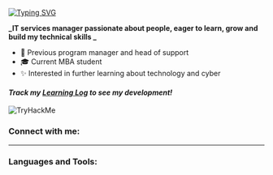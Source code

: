 [![Typing SVG](https://readme-typing-svg.demolab.com?font=Fira+Code&pause=1000&color=5B96F7&center=true&width=435&lines=Welcome!+My+name+is+Kade%F0%9F%91%8B)](https://git.io/typing-svg)

**_IT services manager passionate about people, eager to learn, grow and build my technical skills _**

- 📌 Previous program manager and head of support
- 🎓 Current MBA student
- ✨ Interested in further learning about technology and cyber


#### _Track my [Learning Log](https://github.com/user-v10137/Learning_log "Learning Log") to see my development!_ 

<img src="https://tryhackme-badges.s3.amazonaws.com/V10137.png" alt="TryHackMe">

### Connect with me:
------------

### Languages and Tools:
                




